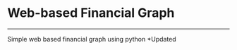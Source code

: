 # Web-based Financial Graph
----------------------------
Simple web based financial graph using python
*Updated
